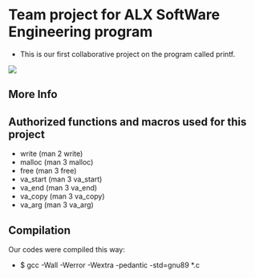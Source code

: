 # Team project for ALX SoftWare Engineering program 
- This is our first collaborative project on the program called printf.

![](https://www.computerhope.com/cdn/linux/printf.gif)
## More Info

## Authorized functions and macros used for this project
- write (man 2 write)
- malloc (man 3 malloc)
- free (man 3 free)
- va_start (man 3 va_start)
- va_end (man 3 va_end)
- va_copy (man 3 va_copy)
- va_arg (man 3 va_arg)

## Compilation
Our codes were compiled this way:
- $ gcc -Wall -Werror -Wextra -pedantic -std=gnu89 *.c
